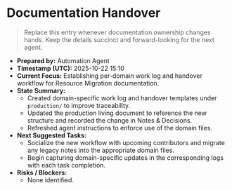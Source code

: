 # Documentation Handover

> Replace this entry whenever documentation ownership changes hands. Keep the details succinct and forward-looking for the next agent.

- **Prepared by:** Automation Agent
- **Timestamp (UTC):** 2025-10-22 15:10
- **Current Focus:** Establishing per-domain work log and handover workflow for Resource Migration documentation.
- **State Summary:**
  - Created domain-specific work log and handover templates under `production/` to improve traceability.
  - Updated the production living document to reference the new structure and recorded the change in Notes & Decisions.
  - Refreshed agent instructions to enforce use of the domain files.
- **Next Suggested Tasks:**
  - Socialize the new workflow with upcoming contributors and migrate any legacy notes into the appropriate domain files.
  - Begin capturing domain-specific updates in the corresponding logs with each task completion.
- **Risks / Blockers:**
  - None identified.

